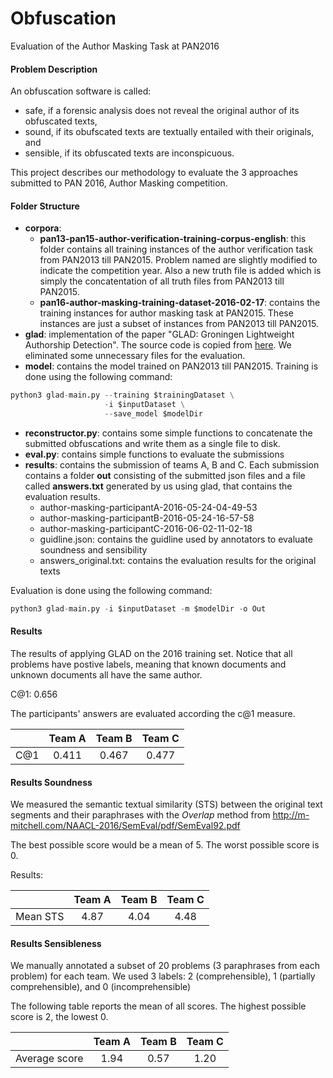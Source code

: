 # Obfuscation
Evaluation of the Author Masking Task at PAN2016

#### Problem Description
An obfuscation software is called:
* safe, if a forensic analysis does not reveal the original author of its obfuscated texts,
* sound, if its obufscated texts are textually entailed with their originals, and
* sensible, if its obfuscated texts are inconspicuous.

This project describes our methodology to evaluate the 3 approaches submitted to PAN 2016, Author Masking competition.

#### Folder Structure
* **corpora**:
    * **pan13-pan15-author-verification-training-corpus-english**: this folder contains all training instances of the author verification task from PAN2013 till PAN2015. Problem named are slightly modified to indicate the competition year. Also a new truth file is added which is simply the concatentation of all truth files from PAN2013 till PAN2015.
    * **pan16-author-masking-training-dataset-2016-02-17**: contains the training instances for author masking task at PAN2015. These instances are just a subset of instances from PAN2013 till PAN2015.
* **glad**: implementation of the paper "GLAD: Groningen Lightweight Authorship Detection". The source code is copied from [here](https://github.com/pan-webis-de/glad). We eliminated some unnecessary files for the evaluation.
* **model**: contains the model trained on PAN2013 till PAN2015. Training is done using the following command:
```python
python3 glad-main.py --training $trainingDataset \
                     -i $inputDataset \
                     --save_model $modelDir
```
* **reconstructor.py**: contains some simple functions to concatenate the submitted obfuscations and write them as a single file to disk.
* **eval.py**: contains simple functions to evaluate the submissions
* **results**: contains the submission of teams A, B and C. Each submission contains a folder **out** consisting of the submitted json files and a file called **answers.txt** generated by us using glad, that contains the evaluation results.
    * author-masking-participantA-2016-05-24-04-49-53
    * author-masking-participantB-2016-05-24-16-57-58
    * author-masking-participantC-2016-06-02-11-02-18
    * guidline.json: contains the guidline used by annotators to evaluate soundness and sensibility
    * answers_original.txt: contains the evaluation results for the original texts

Evaluation is done using the following command:
```python
python3 glad-main.py -i $inputDataset -m $modelDir -o Out
```
#### Results
The results of applying GLAD on the 2016 training set. Notice that all problems
have postive labels, meaning that known documents and unknown documents all have
the same author.

C@1: 0.656

The participants' answers are evaluated according the c@1 measure.

|     | Team A | Team B | Team C |
|:---:|:------:|:------:|:------:|
| C@1 |  0.411 |  0.467 |  0.477 |

#### Results Soundness
We measured the semantic textual similarity (STS) between the original text segments and their paraphrases with the *Overlap* method from http://m-mitchell.com/NAACL-2016/SemEval/pdf/SemEval92.pdf

The best possible score would be a mean of 5. The worst possible score is 0.

Results:

|          | Team A | Team B | Team C |
|----------|:--------:|:--------:|:--------:|
| Mean STS | 4.87   | 4.04   | 4.48   |

#### Results Sensibleness
We manually annotated a subset of 20 problems (3 paraphrases from each problem) for each team. We used 3 labels: 2 (comprehensible), 1 (partially comprehensible), and 0 (incomprehensible)

The following table reports the mean of all scores. The highest possible score is 2, the lowest 0.


|          | Team A | Team B | Team C |
|----------|:--------:|:--------:|:--------:|
| Average score | 1.94   | 0.57   | 1.20   |